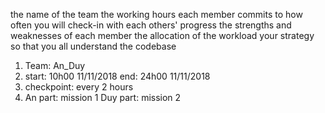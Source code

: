 the name of the team
the working hours each member commits to
how often you will check-in with each others' progress
the strengths and weaknesses of each member
the allocation of the workload
your strategy so that you all understand the codebase
1.  Team: An_Duy
2.  start:  10h00 11/11/2018
    end:    24h00 11/11/2018
3.  checkpoint: every 2 hours
4.  An part: mission 1
    Duy part: mission 2
